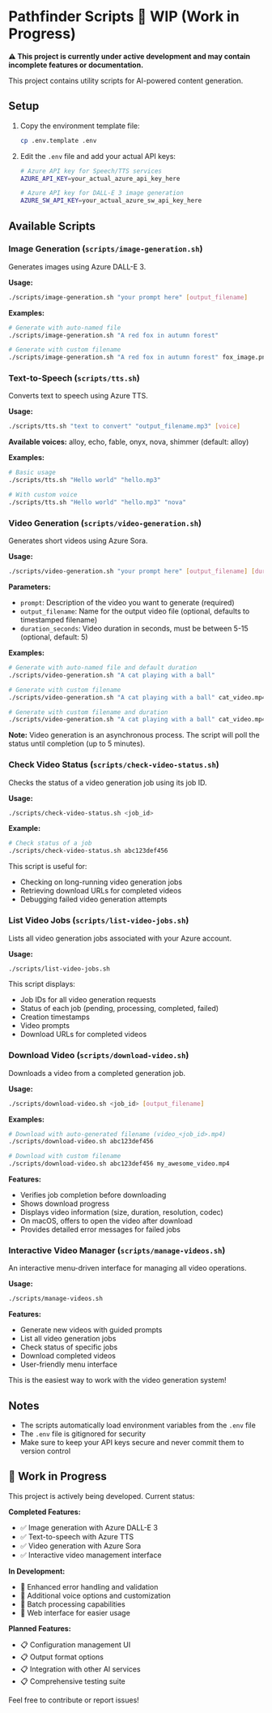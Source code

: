 # Pathfinder Scripts 🚧 WIP (Work in Progress)

**⚠️ This project is currently under active development and may contain incomplete features or documentation.**

This project contains utility scripts for AI-powered content generation.

## Setup

1. Copy the environment template file:
   ```bash
   cp .env.template .env
   ```

2. Edit the `.env` file and add your actual API keys:
   ```bash
   # Azure API key for Speech/TTS services
   AZURE_API_KEY=your_actual_azure_api_key_here
   
   # Azure API key for DALL-E 3 image generation
   AZURE_SW_API_KEY=your_actual_azure_sw_api_key_here
   ```

## Available Scripts

### Image Generation (`scripts/image-generation.sh`)

Generates images using Azure DALL-E 3.

**Usage:**
```bash
./scripts/image-generation.sh "your prompt here" [output_filename]
```

**Examples:**
```bash
# Generate with auto-named file
./scripts/image-generation.sh "A red fox in autumn forest"

# Generate with custom filename
./scripts/image-generation.sh "A red fox in autumn forest" fox_image.png
```

### Text-to-Speech (`scripts/tts.sh`)

Converts text to speech using Azure TTS.

**Usage:**
```bash
./scripts/tts.sh "text to convert" "output_filename.mp3" [voice]
```

**Available voices:** alloy, echo, fable, onyx, nova, shimmer (default: alloy)

**Examples:**
```bash
# Basic usage
./scripts/tts.sh "Hello world" "hello.mp3"

# With custom voice
./scripts/tts.sh "Hello world" "hello.mp3" "nova"
```

### Video Generation (`scripts/video-generation.sh`)

Generates short videos using Azure Sora.

**Usage:**
```bash
./scripts/video-generation.sh "your prompt here" [output_filename] [duration_seconds]
```

**Parameters:**
- `prompt`: Description of the video you want to generate (required)
- `output_filename`: Name for the output video file (optional, defaults to timestamped filename)
- `duration_seconds`: Video duration in seconds, must be between 5-15 (optional, default: 5)

**Examples:**
```bash
# Generate with auto-named file and default duration
./scripts/video-generation.sh "A cat playing with a ball"

# Generate with custom filename
./scripts/video-generation.sh "A cat playing with a ball" cat_video.mp4

# Generate with custom filename and duration
./scripts/video-generation.sh "A cat playing with a ball" cat_video.mp4 10
```

**Note:** Video generation is an asynchronous process. The script will poll the status until completion (up to 5 minutes).

### Check Video Status (`scripts/check-video-status.sh`)

Checks the status of a video generation job using its job ID.

**Usage:**
```bash
./scripts/check-video-status.sh <job_id>
```

**Example:**
```bash
# Check status of a job
./scripts/check-video-status.sh abc123def456
```

This script is useful for:
- Checking on long-running video generation jobs
- Retrieving download URLs for completed videos
- Debugging failed video generation attempts

### List Video Jobs (`scripts/list-video-jobs.sh`)

Lists all video generation jobs associated with your Azure account.

**Usage:**
```bash
./scripts/list-video-jobs.sh
```

This script displays:
- Job IDs for all video generation requests
- Status of each job (pending, processing, completed, failed)
- Creation timestamps
- Video prompts
- Download URLs for completed videos

### Download Video (`scripts/download-video.sh`)

Downloads a video from a completed generation job.

**Usage:**
```bash
./scripts/download-video.sh <job_id> [output_filename]
```

**Examples:**
```bash
# Download with auto-generated filename (video_<job_id>.mp4)
./scripts/download-video.sh abc123def456

# Download with custom filename
./scripts/download-video.sh abc123def456 my_awesome_video.mp4
```

**Features:**
- Verifies job completion before downloading
- Shows download progress
- Displays video information (size, duration, resolution, codec)
- On macOS, offers to open the video after download
- Provides detailed error messages for failed jobs

### Interactive Video Manager (`scripts/manage-videos.sh`)

An interactive menu-driven interface for managing all video operations.

**Usage:**
```bash
./scripts/manage-videos.sh
```

**Features:**
- Generate new videos with guided prompts
- List all video generation jobs
- Check status of specific jobs
- Download completed videos
- User-friendly menu interface

This is the easiest way to work with the video generation system!

## Notes

- The scripts automatically load environment variables from the `.env` file
- The `.env` file is gitignored for security
- Make sure to keep your API keys secure and never commit them to version control

## 🚧 Work in Progress

This project is actively being developed. Current status:

**Completed Features:**
- ✅ Image generation with Azure DALL-E 3
- ✅ Text-to-speech with Azure TTS
- ✅ Video generation with Azure Sora
- ✅ Interactive video management interface

**In Development:**
- 🔄 Enhanced error handling and validation
- 🔄 Additional voice options and customization
- 🔄 Batch processing capabilities
- 🔄 Web interface for easier usage

**Planned Features:**
- 📋 Configuration management UI
- 📋 Output format options
- 📋 Integration with other AI services
- 📋 Comprehensive testing suite

Feel free to contribute or report issues!
